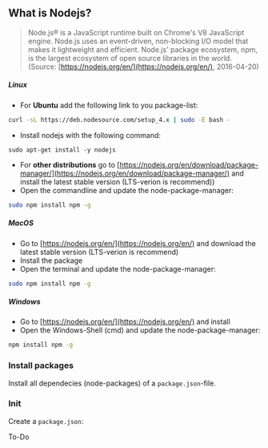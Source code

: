 ## What is Nodejs?

>Node.js® is a JavaScript runtime built on Chrome's V8 JavaScript engine. Node.js uses an event-driven, non-blocking I/O model that makes it lightweight and efficient. Node.js' package ecosystem, npm, is the largest ecosystem of open source libraries in the world. 
>(Source: [https://nodejs.org/en/](https://nodejs.org/en/), 2016-04-20)

##### Linux

* For **Ubuntu** add the following link to you package-list:
```bash
curl -sL https://deb.nodesource.com/setup_4.x | sudo -E bash -
```
* Install nodejs with the following command:
```
sudo apt-get install -y nodejs
```
* For **other distributions** go to [https://nodejs.org/en/download/package-manager/](https://nodejs.org/en/download/package-manager/) and install the latest stable version (LTS-verion is recommend))
* Open the commandline and update the node-package-manager:

```bash
sudo npm install npm -g
```

##### MacOS

* Go to [https://nodejs.org/en/](https://nodejs.org/en/) and download the latest stable version (LTS-verion is recommend)
* Install the package
* Open the terminal and update the node-package-manager:
 
```bash
sudo npm install npm -g
```


##### Windows

* Go to [https://nodejs.org/en/](https://nodejs.org/en/) and install 
* Open the Windows-Shell (cmd) and update the node-package-manager:

```bash
npm install npm -g
```

### Install packages

Install all dependecies (node-packages) of a `package.json`-file.

### Init

Create a `package.json`:

To-Do